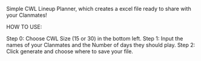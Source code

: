 Simple CWL Lineup Planner, which creates a excel file ready to share with your Clanmates!

HOW TO USE: 

Step 0: Choose CWL Size (15 or 30) in the bottom left.
Step 1: Input the names of your Clanmates and the Number of days they should play. 
Step 2: Click generate and choose where to save your file. 
